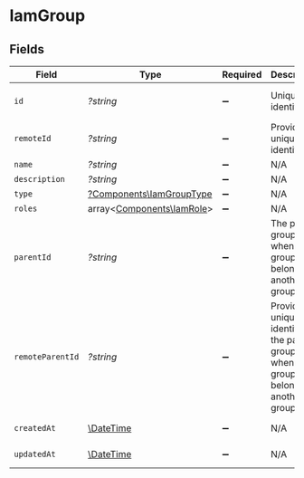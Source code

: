 # IamGroup


## Fields

| Field                                                                                          | Type                                                                                           | Required                                                                                       | Description                                                                                    | Example                                                                                        |
| ---------------------------------------------------------------------------------------------- | ---------------------------------------------------------------------------------------------- | ---------------------------------------------------------------------------------------------- | ---------------------------------------------------------------------------------------------- | ---------------------------------------------------------------------------------------------- |
| `id`                                                                                           | *?string*                                                                                      | :heavy_minus_sign:                                                                             | Unique identifier                                                                              | 8187e5da-dc77-475e-9949-af0f1fa4e4e3                                                           |
| `remoteId`                                                                                     | *?string*                                                                                      | :heavy_minus_sign:                                                                             | Provider's unique identifier                                                                   | 8187e5da-dc77-475e-9949-af0f1fa4e4e3                                                           |
| `name`                                                                                         | *?string*                                                                                      | :heavy_minus_sign:                                                                             | N/A                                                                                            |                                                                                                |
| `description`                                                                                  | *?string*                                                                                      | :heavy_minus_sign:                                                                             | N/A                                                                                            |                                                                                                |
| `type`                                                                                         | [?Components\IamGroupType](../../Models/Components/IamGroupType.md)                            | :heavy_minus_sign:                                                                             | N/A                                                                                            |                                                                                                |
| `roles`                                                                                        | array<[Components\IamRole](../../Models/Components/IamRole.md)>                                | :heavy_minus_sign:                                                                             | N/A                                                                                            |                                                                                                |
| `parentId`                                                                                     | *?string*                                                                                      | :heavy_minus_sign:                                                                             | The parent group id for when a group belongs to another group.                                 |                                                                                                |
| `remoteParentId`                                                                               | *?string*                                                                                      | :heavy_minus_sign:                                                                             | Provider's unique identifier of the parent group id for when a group belongs to another group. | e3cb75bf-aa84-466e-a6c1-b8322b257a48                                                           |
| `createdAt`                                                                                    | [\DateTime](https://www.php.net/manual/en/class.datetime.php)                                  | :heavy_minus_sign:                                                                             | N/A                                                                                            | 2021-01-01T01:01:01.000Z                                                                       |
| `updatedAt`                                                                                    | [\DateTime](https://www.php.net/manual/en/class.datetime.php)                                  | :heavy_minus_sign:                                                                             | N/A                                                                                            | 2021-01-01T01:01:01.000Z                                                                       |